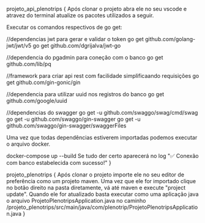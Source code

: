 projeto_api_plenotrips
{
Após clonar o projeto abra ele no seu vscode e atravez do terminal atualize os pacotes utilizados a seguir.

Executar os comandos respectivos de go get:

//dependencias jwt para gerar e validar o token
go get github.com/golang-jwt/jwt/v5
go get github.com/dgrijalva/jwt-go

//dependencia do pgadmin para coneção com o banco
go get github.com/lib/pq

//framework para criar api rest com facilidade simplificaando requisições
go get github.com/gin-gonic/gin

//dependencia para utilizar uuid nos registros do banco
go get github.com/google/uuid

//dependencias do swagger
go get -u github.com/swaggo/swag/cmd/swag
go get -u github.com/swaggo/gin-swagger
go get -u github.com/swaggo/gin-swagger/swaggerFiles

Uma vez que todas dependências estiverem importadas podemos executar o arquivo docker.

docker-compose up --build
Se tudo der certo aparecerá no log 
"✅ Conexão com banco estabelecida com sucesso!"
}

projeto_plenotrips
{
Após clonar o projeto importe ele no seu editor de preferência como um projeto maven.
Uma vez que ele for importado clique no botão direito na pasta diretamente, vá até maven e execute "project update".
Quando ele for atualizado basta executar como uma aplicação java o arquivo ProjetoPlenotripsApplication.java no caminho /projeto_plenotrips/src/main/java/com/plenotrip/ProjetoPlenotripsApplication.java
}
